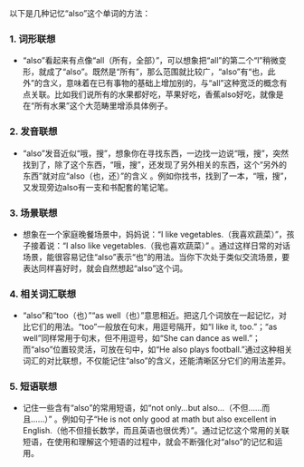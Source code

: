 以下是几种记忆“also”这个单词的方法：

### 1. 词形联想
 - “also”看起来有点像“all（所有，全部）”，可以想象把“all”的第二个“l”稍微变形，就成了“also”。既然是“所有”，那么范围就比较广，“also”有“也，此外”的含义，意味着在已有事物的基础上增加别的，与“all”这种宽泛的概念有点关联。比如我们说所有的水果都好吃，苹果好吃，香蕉also好吃，就像是在“所有水果”这个大范畴里增添具体例子。

### 2. 发音联想
 - “also”发音近似“哦，搜”，想象你在寻找东西，一边找一边说“哦，搜”，突然找到了，除了这个东西，“哦，搜”，还发现了另外相关的东西，这个“另外的东西”就对应“also（也，还）”的含义 。例如你找书，找到了一本，“哦，搜”，又发现旁边also有一支和书配套的笔记笔。

### 3. 场景联想
 - 想象在一个家庭晚餐场景中，妈妈说：“I like vegetables.（我喜欢蔬菜）”，孩子接着说：“I also like vegetables.（我也喜欢蔬菜）” 。通过这样日常的对话场景，能很容易记住“also”表示“也”的用法。当你下次处于类似交流场景，要表达同样喜好时，就会自然想起“also”这个词。

### 4. 相关词汇联想
 - “also”和“too（也）”“as well（也）”意思相近。把这几个词放在一起记忆，对比它们的用法。“too”一般放在句末，用逗号隔开，如“I like it, too.”；“as well”同样常用于句末，但不用逗号，如“She can dance as well.”；而“also”位置较灵活，可放在句中，如“He also plays football.”通过这种相关词汇的对比联想，不仅能记住“also”的含义，还能清晰区分它们的用法差异。

### 5. 短语联想
 - 记住一些含有“also”的常用短语，如“not only...but also...（不但……而且……）” 。例如句子“He is not only good at math but also excellent in English.（他不但擅长数学，而且英语也很优秀）”。通过记忆这个常用的关联短语，在使用和理解这个短语的过程中，就会不断强化对“also”的记忆和运用。 